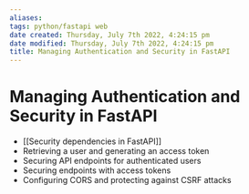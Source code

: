```yaml
---
aliases: 
tags: python/fastapi web 
date created: Thursday, July 7th 2022, 4:24:15 pm
date modified: Thursday, July 7th 2022, 4:24:15 pm
title: Managing Authentication and Security in FastAPI
---
```


# Managing Authentication and Security in FastAPI

* [[Security dependencies in FastAPI]]
* Retrieving a user and generating an access token
* Securing API endpoints for authenticated users
* Securing endpoints with access tokens
* Configuring CORS and protecting against CSRF attacks